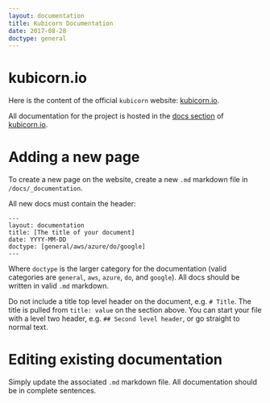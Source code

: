 ```yaml
---
layout: documentation
title: Kubicorn Documentation
date: 2017-08-28
doctype: general
---
```


# kubicorn.io

Here is the content of the official `kubicorn` website: [kubicorn.io](http://kubicorn.io).

All documentation for the project is hosted in the [docs section](http://kubicorn.io/documentation/readme.html) of [kubicorn.io](http://kubicorn.io).

# Adding a new page

To create a new page on the website, create a new `.md` markdown file in `/docs/_documentation`.

All new docs must contain the header:

```
---
layout: documentation
title: [The title of your document]
date: YYYY-MM-DD
doctype: [general/aws/azure/do/google]
---
```

Where `doctype` is the larger category for the documentation (valid categories are `general`, `aws`, `azure`, `do`, and `google`). All docs should be written in valid `.md` markdown.

Do not include a title top level header on the document, e.g. `# Title`. The title is pulled from `title: value` on the section above. You can start your file with a level two header, e.g. `## Second level header`, or go straight to normal text.

# Editing existing documentation

Simply update the associated `.md` markdown file. All documentation should be in complete sentences.

